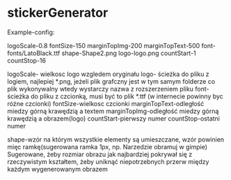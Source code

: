 # stickerGenerator





Example-config:

logoScale-0.8
fontSize-150
marginTopImg-200
marginTopText-500
font-fonts/LatoBlack.ttf
shape-Shape2.png
logo-logo.png
countStart-1
countStop-16

logoScale- wielkosc logo wzgledem oryginału
logo- ścieżka do pliku z logiem, najlepiej *.png, jeżeli plik grafczny jest w tym samym folderze co plik wykonywalny wtedy wystarczy nazwa z rozszerzeniem pliku
font- ścieżka do pliku z czcionką, musi być to plik *.ttf (w internecie powinny byc różne czcionki)
fontSize-wielkosc czcionki
marginTopText-odległość miedzy górną krawędzią a textem
marginTopImg-odległość miedzy górną krawędzią a obrazem(logo)
countStart-pierwszy numer 
countStop-ostatni numer

shape-wzór na którym wszystkie elementy są umieszczane, wzór powinien mięc ramkę(sugerowana ramka 1px, np. Narzedzie obramuj w gimpie)
Sugerowane, żeby rozmiar obrazu jak najbardziej pokrywał się z rzeczywistym kształtem, żeby uniknąć niepotrzebnych przerw między każdym wygenerowanym obrazem
	

